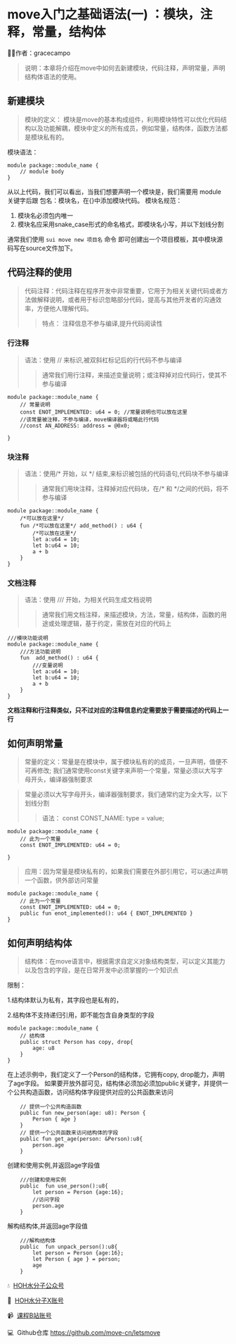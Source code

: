 # move入门之基础语法(一) ：模块，注释，常量，结构体
🧑‍💻作者：gracecampo

> 说明：本章将介绍在move中如何去新建模块，代码注释，声明常量，声明结构体语法的使用。

## 新建模块
> 模块的定义： 模块是move的基本构成组件，利用模块特性可以优化代码结构以及功能解耦，模块中定义的所有成员，例如常量，结构体，函数方法都是模块私有的。

模块语法：
```sui move
module package::module_name {
    // module body
} 
```
从以上代码，我们可以看出，当我们想要声明一个模块是，我们需要用 module 关键字后跟 包名：模块名，在{}中添加模块代码。
模块名规范： 
1. 模块名必须包内唯一
2. 模块名应采用snake_case形式的命名格式，即模块名小写，并以下划线分割

通常我们使用 `sui move new 项目名` 命令 即可创建出一个项目模板，其中模块源码写在source文件加下。

## 代码注释的使用
> 代码注释：代码注释在程序开发中非常重要，它用于为相关关键代码或者方法做解释说明，或者用于标识忽略部分代码，提高与其他开发者的沟通效率，方便他人理解代码。
>> 特点： 注释信息不参与编译,提升代码阅读性
### 行注释
> 语法：使用 // 来标识,被双斜杠标记后的行代码不参与编译
>> 通常我们用行注释，来描述变量说明；或注释掉对应代码行，使其不参与编译
```sui move
module package::module_name {
    // 常量说明
    const ENOT_IMPLEMENTED: u64 = 0; //常量说明也可以放在这里
    //该常量被注释，不参与编译，move编译器将或略此行代码
    //const AN_ADDRESS: address = @0x0;
    
} 
```
### 块注释
> 语法：使用/* 开始，以 */ 结束,来标识被包括的代码语句,代码块不参与编译
> > 通常我们用块注释，注释掉对应代码块，在/* 和 */之间的代码，将不参与编译
```sui move
module package::module_name {
    /*可以放在这里*/
    fun /*可以放在这里*/ add_method() : u64 {
        /*可以放在这里*/
        let a:u64 = 10;
        let b:u64 = 10;
        a + b
    }
}
```
### 文档注释
> 语法：使用 /// 开始，为相关代码生成文档说明
> > 通常我们用文档注释，来描述模块，方法，常量，结构体，函数的用途或处理逻辑，基于约定，需放在对应的代码上
```sui move
///模块功能说明
module package::module_name {
    ///方法功能说明
    fun  add_method() : u64 {
        ///变量说明
        let a:u64 = 10;
        let b:u64 = 10;
        a + b
    }
}
```
**文档注释和行注释类似，只不过对应的注释信息约定需要放于需要描述的代码上一行**

## 如何声明常量
> 常量的定义：常量是在模块中，属于模块私有的的成员，一旦声明，值便不可再修改;
> 我们通常使用const关键字来声明一个常量，常量必须以大写字母开头，编译器强制要求

> 常量必须以大写字母开头，编译器强制要求，我们通常约定为全大写，以下划线分割
>> 语法： const CONST_NAME: type = value;
```sui move
module package::module_name {
    // 此为一个常量
    const ENOT_IMPLEMENTED: u64 = 0;

} 
```
> 应用：因为常量是模块私有的，如果我们需要在外部引用它，可以通过声明一个函数，供外部访问常量

```sui move
module package::module_name {
    // 此为一个常量
    const ENOT_IMPLEMENTED: u64 = 0;
    public fun enot_implemented(): u64 { ENOT_IMPLEMENTED }
} 
```

## 如何声明结构体
>结构体：在move语言中，根据需求自定义对象结构类型，可以定义其能力以及包含的字段，是在日常开发中必须掌握的一个知识点

限制：

1.结构体默认为私有，其字段也是私有的，

2.结构体不支持递归引用，即不能包含自身类型的字段
```sui move
module package::module_name {
    // 结构体
    public struct Person has copy, drop{
        age: u8
    }
} 
```
在上述示例中，我们定义了一个Person的结构体，它拥有copy, drop能力，声明了age字段。
如果要开放外部可见，结构体必须加必须加public关键字，并提供一个公共构造函数，访问结构体字段提供对应的公共函数来访问

```sui move
    // 提供一个公共构造函数
    public fun new_person(age: u8): Person {
        Person { age }
    }
    // 提供一个公共函数来访问结构体的字段
    public fun get_age(person: &Person):u8{
        person.age
    }
```

创建和使用实例,并返回age字段值
```sui move
    ///创建和使用实例
    public  fun use_person():u8{
        let person = Person {age:16};
        //访问字段
        person.age
    }
```

解构结构体,并返回age字段值
```sui move
    ///解构结构体
    public  fun unpack_person():u8{
        let person = Person {age:16};
        let Person { age } = person;
        age
    }
```
💧  [HOH水分子公众号](https://mp.weixin.qq.com/s/d0brr-ao6cZ5t8Z5OO1Mog)

🌊  [HOH水分子X账号](https://x.com/0xHOH)

📹  [课程B站账号](https://space.bilibili.com/3493269495352098)

💻  Github仓库 https://github.com/move-cn/letsmove


